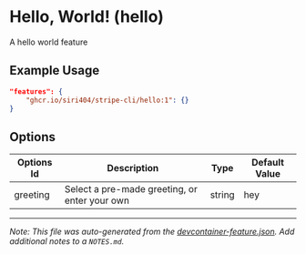 
# Hello, World! (hello)

A hello world feature

## Example Usage

```json
"features": {
    "ghcr.io/siri404/stripe-cli/hello:1": {}
}
```

## Options

| Options Id | Description | Type | Default Value |
|-----|-----|-----|-----|
| greeting | Select a pre-made greeting, or enter your own | string | hey |



---

_Note: This file was auto-generated from the [devcontainer-feature.json](https://github.com/siri404/stripe-cli/blob/main/src/hello/devcontainer-feature.json).  Add additional notes to a `NOTES.md`._
